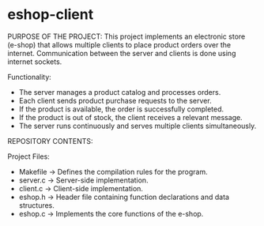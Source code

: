 # eshop-client



PURPOSE OF THE PROJECT:
This project implements an electronic store (e-shop) that allows multiple clients 
to place product orders over the internet. Communication between the server and clients 
is done using internet sockets.

Functionality:
- The server manages a product catalog and processes orders.
- Each client sends product purchase requests to the server.
- If the product is available, the order is successfully completed.
- If the product is out of stock, the client receives a relevant message.
- The server runs continuously and serves multiple clients simultaneously.



REPOSITORY CONTENTS:

Project Files:
- Makefile   → Defines the compilation rules for the program.
- server.c   → Server-side implementation.
- client.c   → Client-side implementation.
- eshop.h    → Header file containing function declarations and data structures.
- eshop.c    → Implements the core functions of the e-shop.


